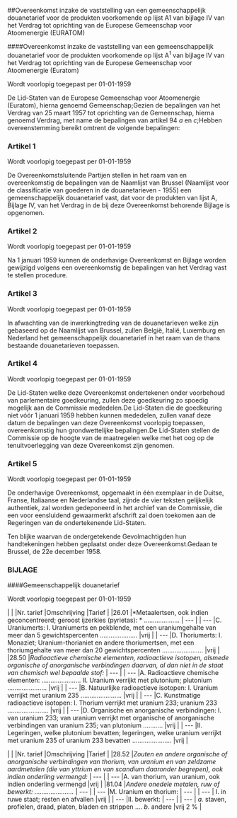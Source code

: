 <meta http-equiv='Content-Type' content='text/html; charset=utf-8' />

##Overeenkomst inzake de vaststelling van een gemeenschappelijk douanetarief voor de produkten voorkomende op lijst A1 van bijlage IV van het Verdrag tot oprichting van de Europese Gemeenschap voor Atoomenergie (EURATOM)

####Overeenkomst inzake de vaststelling van een gemeenschappelijk douanetarief voor de produkten voorkomende op lijst A<sup>1</sup> van bijlage IV van het Verdrag tot oprichting van de Europese Gemeenschap voor Atoomenergie (Euratom)

Wordt voorlopig toegepast per 01-01-1959 

De Lid-Staten van de Europese Gemeenschap voor Atoomenergie (Euratom), hierna genoemd Gemeenschap;Gezien de bepalingen van het Verdrag van 25 maart 1957 tot oprichting van de Gemeenschap, hierna genoemd Verdrag, met name de bepalingen van artikel 94 *a* en *c*;Hebben overeenstemming bereikt omtrent de volgende bepalingen:

### Artikel  1  
Wordt voorlopig toegepast per 01-01-1959 

De Overeenkomstsluitende Partijen stellen in het raam van en overeenkomstig de bepalingen van de Naamlijst van Brussel (Naamlijst voor de classificatie van goederen in de douanetarieven - 1955) een gemeenschappelijk douanetarief vast, dat voor de produkten van lijst A, Bijlage IV, van het Verdrag in de bij deze Overeenkomst behorende Bijlage is opgenomen.

### Artikel  2  
Wordt voorlopig toegepast per 01-01-1959 

Na 1 januari 1959 kunnen de onderhavige Overeenkomst en Bijlage worden gewijzigd volgens een overeenkomstig de bepalingen van het Verdrag vast te stellen procedure.

### Artikel  3  
Wordt voorlopig toegepast per 01-01-1959 

In afwachting van de inwerkingtreding van de douanetarieven welke zijn gebaseerd op de Naamlijst van Brussel, zullen België, Italië, Luxemburg en Nederland het gemeenschappelijk douanetarief in het raam van de thans bestaande douanetarieven toepassen.

### Artikel  4  
Wordt voorlopig toegepast per 01-01-1959 

De Lid-Staten welke deze Overeenkomst ondertekenen onder voorbehoud van parlementaire goedkeuring, zullen deze goedkeuring zo spoedig mogelijk aan de Commissie mededelen.De Lid-Staten die de goedkeuring niet vóór 1 januari 1959 hebben kunnen mededelen, zullen vanaf deze datum de bepalingen van deze Overeenkomst voorlopig toepassen, overeenkomstig hun grondwettelijke bepalingen.De Lid-Staten stellen de Commissie op de hoogte van de maatregelen welke met het oog op de tenuitvoerlegging van deze Overeenkomst zijn genomen.

### Artikel  5  
Wordt voorlopig toegepast per 01-01-1959 

De onderhavige Overeenkomst, opgemaakt in één exemplaar in de Duitse, Franse, Italiaanse en Nederlandse taal, zijnde de vier teksten gelijkelijk authentiek, zal worden gedeponeerd in het archief van de Commissie, die een voor eensluidend gewaarmerkt afschrift zal doen toekomen aan de Regeringen van de ondertekenende Lid-Staten.

Ten blijke waarvan de ondergetekende Gevolmachtigden hun handtekeningen hebben geplaatst onder deze Overeenkomst.Gedaan te Brussel, de 22e december 1958.

### BIJLAGE  

####Gemeenschappelijk douanetarief

Wordt voorlopig toegepast per 01-01-1959 

|
|
|Nr. tarief |Omschrijving |Tarief |
|26.01 |*Metaalertsen, ook indien geconcentreerd; geroost ijzerkies (pyrietas): * .................... | --- |
| --- |C. Uraniumerts: I. Uraniumerts en pekblende, met een uraniumgehalte van meer dan 5 gewichtspercenten .....................   |vrij |
| --- |D. Thoriumerts: I. Monaziet; Uranium-thorianiet en andere thoriumertsen, met een thoriumgehalte van meer dan 20 gewichtspercenten .......................   |vrij |
|28.50 |*Radioactieve chemische elementen, radioactieve isotopen, alsmede organische of anorganische verbindingen daarvan, al dan niet in de staat van chemisch wel bepaalde stof:* | --- |
| --- |A. Radioactieve chemische elementen: ...................... II. Uranium verrijkt met plutonium; plutonium ......................   |vrij |
| --- |B. Natuurlijke radioactieve isotopen: I. Uranium verrijkt met uranium 235 .......................   |vrij |
| --- |C. Kunstmatige radioactieve isotopen: I. Thorium verrijkt met uranium 233; uranium 233 .......................   |vrij |
| --- |D. Organische en anorganische verbindingen: I. van uranium 233; van uranium verrijkt met organische of anorganische verbindingen van uranium 235; van plutonium ...........   |vrij |
| --- |II. Legeringen, welke plutonium bevatten; legeringen, welke uranium verrijkt met uranium 235 of uranium 233 bevatten ......................   |vrij |

|
|
|Nr. tarief |Omschrijving |Tarief |
|28.52 |*Zouten en andere organische of anorganische verbindingen van thorium, van uranium en van zeldzame aardmetalen (die van yttrium en van scandium daaronder begrepen), ook indien onderling vermengd:* | --- |
| --- |A. van thorium, van uranium, ook indien onderling vermengd   |vrij |
|81.04 |*Andere onedele metalen, ruw of bewerkt: ......................* | --- |
| --- |M. Uranium en thorium: | --- |
| --- | I. in ruwe staat; resten en afvallen   |vrij |
| --- |II. bewerkt:   | --- |
| --- | *a.* staven, profielen, draad, platen, bladen en strippen ....  *b.* andere   |vrij 2 % |

